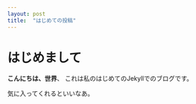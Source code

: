 ```yaml
---
layout: post
title:  "はじめての投稿"
---
```


# はじめまして

**こんにちは、世界**、 これは私のはじめてのJekyllでのブログです。

気に入ってくれるといいなあ。
